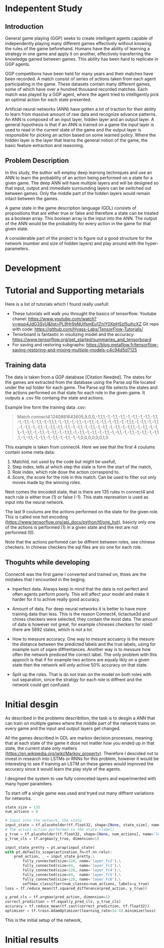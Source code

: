 # Indepentent Study

## Introduction
General game playing (GGP) seeks to create intelligent agents capable of independently playing many different games effectively without knowing the rules of the game beforehand. Humans have the ability of learning a strategy in one game and apply it on another, effectively transferring the knowledge gained between games. This ability has been hard to replicate in GGP agents.  
        
GGP competitions have been held for many years and their matches have been recorded. A match consist of series of actions taken from each agent participating in the game. These datasets contain many different games, some of which have over a hundred thousand recorded matches.  Each match was played by a GGP agent, where the agent tried to intelligently pick an optimal action for each state presented. 
        
Artificial neural networks (ANN) have gotten a lot of traction for their ability to learn from massive amount of raw data and recognize advance patterns.  An ANN is composed of an input layer, hidden layer and an output layer. A general hypothesis is that if an ANN is trained on a game the input layer is used to read in the current state of the game and the output layer is responsible for picking an action based on some learned policy. Where the hidden layer is the layer that learns the general notion of the game, the basic feature extraction and reasoning.
    
## Problem Description
In this study, the author will employ deep learning techniques and use an ANN to learn the probability of an action being performed on a state for a given game. The deep ANN will have multiple layers and will be designed so that input, output and immediate surrounding layers can be switched out between games. Only the middle part of the hidden layers would remain intact between the games. 
        
A game state in the game description language  (GDL) consists of propositions that are either true or false and therefore a state can be treated as a boolean array. This boolean array is the input into the ANN. The output of the ANN would be the probability for every action in the game for that given state.
        
A considerable part of the project is to figure out a good structure for the  network (number and size of hidden layers) and play around with the hyper-parameters.
     

# Development

# Tutorial and Supporting metarials

Here is a list of tutorials which I found really usefull:
- These tutorials will walk you throught the basics of tensorflow:
  Youtube chanel: https://www.youtube.com/watch?v=wuo4JdG3SvU&list=PL9Hr9sNUjfsmEu1ZniY0XpHSzl5uihcXZ
  Git repo with code: https://github.com/Hvass-Labs/TensorFlow-Tutorials/
- Tenorboard is fantastic in visulizing model and the accuracy: https://www.tensorflow.org/get_started/summaries_and_tensorboard
- For saving and restoring subgraphs: https://blog.metaflow.fr/tensorflow-saving-restoring-and-mixing-multiple-models-c4c94d5d7125

## Training data
The data is taken from a GGP database [Citation Needed]. 
The states for the games are extracted from the database using the Parse.sql file located under the sql folder for each game. The Parse.sql file selects the states and the actions performed on that state for each role in the given game. It outputs a .csv file containg the state and actions.

Example line form the training data .csv:
>  Match.connect4.1240881643605,9,0,0,-1,1,1,-1,-1,1,-1,1,-1,-1,1,-1,-1,1,-1,1,-1,-1,1,-1,-1,1,-1,-1,1,1,-1,-1,1,-1,-1,1,-1,-1,1,-1,-1,1,-1,-1,1,-1,-1,1,1,-1,-1,1,-1,-1,1,-1,-1,1,-1,-1,1,-1,-1,1,-1,1,-1,1,-1,-1,1,-1,-1,1,-1,-1,1,-1,-1,1,-1,-1,1,1,-1,-1,1,-1,-1,1,-1,-1,1,-1,-1,1,-1,-1,1,-1,-1,1,1,-1,-1,1,-1,-1,1,-1,-1,1,-1,-1,1,-1,-1,1,-1,-1,1,-1,-1,1,1,-1,-1,1,-1,-1,1,-1,-1,1,-1,-1,1,-1,-1,0,0,0,0,0,0,1,0

This example is taken from connect4. Here we see that the first 4 coulums contain some meta data:

1. MatchId, not used by the code but might be usefull,
2. Step index, tells at which step the state is form the start of the match, 
3. Role index, which role dose the action corraspond to.
4. Score, the score for the role in this match. Can be used to filter out only moves made by the winning roles.

Next comes the encoded state, that is there are 135 rules in connect4 and each rule is either true (1) or false (-1). This state represation is used as input into the neural network. 

The last 9 coulums are the actions performed on the state for the given role. This is called one hot encoding (https://www.tensorflow.org/api_docs/python/tf/one_hot), basicly only one of the actions is performed (1) in a given state and the rest are not performed (0).

Note that the actions perfomed can be diffrent between roles, see chinese checkers. In chinese checkers the sql files are six one for each role. 

## Thoguhts while developing
Connect4 was the first game I converted and trained on, thses are the mistakes that I encounted in the beging.

- Inperfect data.
    Always keep in mind that the data is not perfect and often agents perform poorly. This will affect your model and make it harder for it to achive really good accuracy. 

- Amount of data.
    For deep neural networks it is better to have more training data than less. This is the reason Connect4, tictactue3d and chines checkers were selected, they contain the most data. The amount of data is however not great, for example chineses checkers for role0 there are 5892 states, which is not a lot.

- How to messure accuracy. 
    One way to mesure accuarcy is the mesure the  distance between the predicted labels and the true labels, using for example sum of sqare diffrentances.
    Another way is to messure how often the network prediced the correct label. The only problem with this approch is that if for example two actions are equaly likly on a given state then the network will only achive 50% accuracy on that state.

- Split up the roles. 
    That is do not train on the model on both roles with out separation, since the stratigy for each role is diffrent and the network could get confused.

# Initial desgin

As described in the problems describition, the task is to desgin a ANN that can train on multiple games where the middle part of the network trains on every game and the input and output layers get changed. 

All the games described in GDL are markov decision processes, meaning that at each state of the game it dose not matter how you ended up in that state, the current state only matters (https://en.wikipedia.org/wiki/Markov_property). Therefore I descided not to invest in research into LSTMs or RNNs for this problem, however it would be interesting to see if training an LSTM on these games would improved the accuracy since it would learn the play style of the agents.

I desgined the system to use fully connceted layers and experimented with many hyper paramiters.

To start off a single game was used and  tryed out many diffrent variations for networks. 


```py
state_size = 135
num_actions = 8

# Input into the network, the state
input_state = tf.placeholder(tf.float32, shape=[None, state_size], name='input_state')
# The actual action performed in the state (label)
y_true = tf.placeholder(tf.float32, shape=[None, num_actions], name='label')
y_true_cls = tf.argmax(y_true, dimension=1)

input_state_pretty = pt.wrap(input_state)
with pt.defaults_scope(activation_fn=tf.nn.relu):
    pred_action, _ = input_state_pretty.\
        fully_connected(size=128, name='layer_fc2').\
        fully_connected(size=64,  name='layer_fc3').\
        fully_connected(size=128, name='layer_fc4').\
        fully_connected(size=64,  name='layer_fc5').\
        fully_connected(size=128, name='layer_fc6').\
        softmax_classifier(num_classes=num_actions, labels=y_true)
loss = tf.reduce_mean(tf.squared_difference(pred_action, y_true))

y_pred_cls = tf.argmax(pred_action, dimension=1)
correct_prediction = tf.equal(y_pred_cls, y_true_cls)
accuracy = tf.reduce_mean(tf.cast(correct_prediction, tf.float32))
optimizer = tf.train.AdamOptimizer(learning_rate=1e-4).minimize(loss)
```

This is the initial setup of the network, 






# Initial results 


